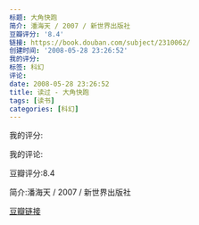 ```yaml
---
标题: 大角快跑
简介: 潘海天 / 2007 / 新世界出版社
豆瓣评分: '8.4'
链接: https://book.douban.com/subject/2310062/
创建时间: '2008-05-28 23:26:52'
我的评分:
标签: 科幻
评论:
date: 2008-05-28 23:26:52
title: 读过 - 大角快跑
tags: [读书]
categories: [科幻]
---
```


我的评分:

我的评论:

豆瓣评分:8.4

简介:潘海天 / 2007 / 新世界出版社

[豆瓣链接](https://book.douban.com/subject/2310062/)

